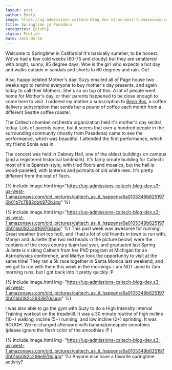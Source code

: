 ```yaml
---
layout: post
author: Emily
image: https://ug-admissions-caltech-blog-dev.s3-us-west-1.amazonaws.com/old_pictures/caltech_as_it_happens/6a0105349b8251970b01b8d111af30970c.jpg
title: Springtime in Pasadena 
categories: [clubs]
status: Publish
date: 2015-05-16
---
```



Welcome to Springtime in California! It's basically summer, to be honest. We've had a few cold weeks (60-75 and cloudy) but they are smattered with bright, sunny, 85 degree days. Woe is the girl who expects a hot day and walks outside in sandals and shorts to 60 degrees and rain. Oof.

Also, happy belated Mother's day! Suzy emailed all of Page house two weeks ago to remind everyone to buy mother's day presents, and again today to call their Mothers. She's so on top of this. A lot of people went home for Mother's day, or their parents happened to be close enough to come here to visit. I ordered my mother a subscription to <a href="https://beanbox.co/" target="_self">Bean Box</a>, a coffee delivery subscription that sends her a pound of coffee each month from a different Seattle coffee roaster.

The Caltech chamber orchestra organization held it's mother's day recital today. Lots of parents came, but it seems that over a hundred people in the surrounding community (mostly from Pasadena) came to see the performance, which was beautiful. I attended the first performance, which my friend Sonia was in.

The concert was held in Dabney Hall, one of the oldest buildings on campus (and a registered historical landmark). It's fairly ornate building for Caltech: most of it is Spanish-style, with tiled floors and mosaics, but the hall is wood-paneled, with lanterns and portraits of old white men. It's pretty different from the rest of Tech.


{% include image.html img="https://ug-admissions-caltech-blog-dev.s3-us-west-1.amazonaws.com/old_pictures/caltech_as_it_happens/6a0105349b8251970b01b7c7882dbb970b.jpg" %}


{% include image.html img="https://ug-admissions-caltech-blog-dev.s3-us-west-1.amazonaws.com/old_pictures/caltech_as_it_happens/6a0105349b8251970b01bb082c2916970d.jpg" %}
This past week was awesome for running! Great weather (not too hot), and I had a lot of old friends in town to run with. Marlyn and Julliette (the two red heads in the picture below) were the captains of the cross country team last year, and graduated last Spring. Juliette is visiting Caltech from her PhD program at Michigan for an Astrophysics conference, and Marlyn took the opportunity to visit at the same time! They ran a 5k race together in Santa Monica last weekend, and we got to run with them this week in the mornings. I am NOT used to 7am morning runs, but I got back into it pretty quickly :P

{% include image.html img="https://ug-admissions-caltech-blog-dev.s3-us-west-1.amazonaws.com/old_pictures/caltech_as_it_happens/6a0105349b8251970b01bb082c2933970d.jpg" %}

I was also able to go the gym with Suzy to do a High Intensity Interval Training workout on the treadmill. It was a 30 minute routine of high incline (10+) walking, incline (5+) running, and low incline (2+) sprinting. It was ROUGH. We re-charged afterward with banana/pineapple smoothies (please ignore the flesh color of the smoothies :P )

{% include image.html img="https://ug-admissions-caltech-blog-dev.s3-us-west-1.amazonaws.com/old_pictures/caltech_as_it_happens/6a0105349b8251970b01bb082c296e970d.jpg" %}
Anyone else have a favorite springtime activity?
